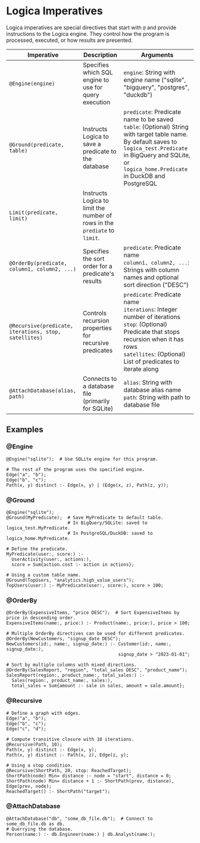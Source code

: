 # Logica Imperatives

Logica imperatives are special directives that start with `@` and provide instructions to the Logica engine. They control how the program is processed, executed, or how results are presented.

| Imperative | Description | Arguments |
|------------|-------------|-----------|
| `@Engine(engine)` | Specifies which SQL engine to use for query execution | `engine`: String with engine name ("sqlite", "bigquery", "postgres", "duckdb") |
| `@Ground(predicate, table)` | Instructs Logica to save a predicate to the database | `predicate`: Predicate name to be saved<br>`table`: (Optional) String with target table name. By default saves to `logica_test.Predicate` in BigQuery and SQLite, or `logica_home.Predicate` in DuckDB and PostgreSQL |
| `Limit(predicate, limit)`  | Instructs Logica to limit the number of rows in the `prediate` to `limit`. |
| `@OrderBy(predicate, column1, column2, ...)` | Specifies the sort order for a predicate's results | `predicate`: Predicate name<br>`column1, column2, ...`: Strings with column names and optional sort direction ("DESC") |
| `@Recursive(predicate, iterations, stop, satellites)` | Controls recursion properties for recursive predicates | `predicate`: Predicate name<br>`iterations`: Integer number of iterations<br>`stop`: (Optional) Predicate that stops recursion when it has rows<br>`satellites`: (Optional) List of predicates to iterate along |
| `@AttachDatabase(alias, path)` | Connects to a database file (primarily for SQLite) | `alias`: String with database alias name<br>`path`: String with path to database file |

## Examples

### @Engine
```
@Engine("sqlite");  # Use SQLite engine for this program.

# The rest of the program uses the specified engine.
Edge("a", "b");
Edge("b", "c");
Path(x, y) distinct :- Edge(x, y) | (Edge(x, z), Path(z, y));
```

### @Ground
```
@Engine("sqlite");
@Ground(MyPredicate);  # Save MyPredicate to default table.
                       # In BigQuery/SQLite: saved to logica_test.MyPredicate.
                       # In PostgreSQL/DuckDB: saved to logica_home.MyPredicate.

# Define the predicate.
MyPredicate(user:, score:) :-
  UserActivity(user:, actions:),
  score = Sum{action.cost :- action in actions};

# Using a custom table name.
@Ground(TopUsers, "analytics.high_value_users");
TopUsers(user:) :- MyPredicate(user:, score:), score > 100;
```

### @OrderBy
```
@OrderBy(ExpensiveItems, "price DESC");  # Sort ExpensiveItems by price in descending order.
ExpensiveItems(name:, price:) :- Product(name:, price:), price > 100;

# Multiple OrderBy directives can be used for different predicates.
@OrderBy(NewCustomers, "signup_date DESC");
NewCustomers(id:, name:, signup_date:) :- Customer(id:, name:, signup_date:), 
                                          signup_date > "2023-01-01";

# Sort by multiple columns with mixed directions.
@OrderBy(SalesReport, "region", "total_sales DESC", "product_name");
SalesReport(region:, product_name:, total_sales:) :- 
  Sales(region:, product_name:, sales:),
  total_sales = Sum{amount :- sale in sales, amount = sale.amount};
```

### @Recursive
```
# Define a graph with edges.
Edge("a", "b");
Edge("b", "c");
Edge("c", "d");

# Compute transitive closure with 10 iterations.
@Recursive(Path, 10);
Path(x, y) distinct :- Edge(x, y);
Path(x, y) distinct :- Path(x, z), Edge(z, y);

# Using a stop condition.
@Recursive(ShortPath, 20, stop: ReachedTarget);
ShortPath(node) Min= distance :- node = "start", distance = 0;
ShortPath(node) Min= distance + 1 :- ShortPath(prev, distance), Edge(prev, node);
ReachedTarget() :- ShortPath("target");
```

### @AttachDatabase
```
@AttachDatabase("db", "some_db_file.db");  # Connect to some_db_file.db as db.
# Querrying the database.
Person(name:) :- db.Engineer(name:) | db.Analyst(name:);
```
